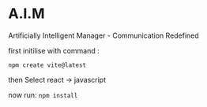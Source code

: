 # A.I.M
Artificially Intelligent Manager - Communication Redefined

first initilise with command :

`npm create vite@latest`

then Select react -> javascript

now run:
`npm install`



